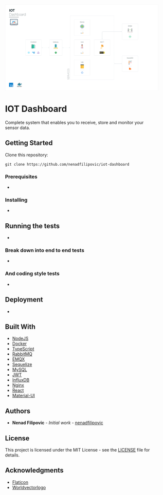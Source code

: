 ![IOT-Dashboard](<https://github.com/nenadfilipovic/iot-dashboard/blob/master/IOT%20Dashboard%20(Stack).svg>)

# IOT Dashboard

Complete system that enables you to receive, store and monitor your sensor data.

## Getting Started

Clone this repository:

```
git clone https://github.com/nenadfilipovic/iot-dashboard
```

### Prerequisites

-

### Installing

-

## Running the tests

-

### Break down into end to end tests

-

### And coding style tests

-

## Deployment

-

## Built With

- [NodeJS](https://nodejs.org/en/)
- [Docker](https://www.docker.com/)
- [TypeScript](https://www.typescriptlang.org/)
- [RabbitMQ](https://www.rabbitmq.com/)
- [EMQX](https://www.emqx.io/)
- [Sequelize](https://sequelize.org/)
- [MySQL](https://www.mysql.com/)
- [JWT](https://jwt.io/)
- [InfluxDB](https://www.influxdata.com/)
- [Nginx](https://www.nginx.com/)
- [React](https://reactjs.org/)
- [Material-UI](https://material-ui.com/)

## Authors

- **Nenad Filipovic** - _Initial work_ - [nenadfilipovic](https://github.com/nenadfilipovic)

## License

This project is licensed under the MIT License - see the [LICENSE](LICENSE) file for details.

## Acknowledgments

- [Flaticon](https://www.flaticon.com/)
- [Worldvectorlogo](https://worldvectorlogo.com/)